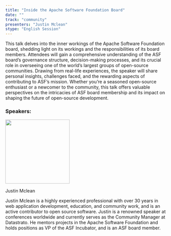 ```yaml
---
title: "Inside the Apache Software Foundation Board"
date: ""
track: "community"
presenters: "Justin Mclean"
stype: "English Session"
---
```


This talk delves into the inner workings of the Apache Software Foundation board, shedding light on its workings and the responsibilities of its board members. Attendees will gain a comprehensive understanding of the ASF board’s governance structure, decision-making processes, and its crucial role in overseeing one of the world’s largest groups of open-source communities. Drawing from real-life experiences, the speaker will share personal insights, challenges faced, and the rewarding aspects of contributing to ASF’s mission. Whether you’re a seasoned open-source enthusiast or a newcomer to the community, this talk offers valuable perspectives on the intricacies of ASF board membership and its impact on shaping the future of open-source development.

### Speakers:


<img src="https://sessionize.com/image/f7f9-400o400o1-psgL8jgznDsATwZF9JLL66.jpg" width="200" /><br/>

Justin Mclean

Justin Mclean is a highly experienced professional with over 30 years in web application development, education, and community work, and is an active contributor to open source software. Justin is a renowned speaker at conferences worldwide and currently serves as the Community Manager at Datastrato. He mentors projects in the Apache Software Foundation and holds positions as VP of the ASF Incubator, and is an ASF board member.

